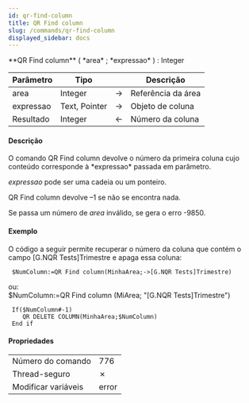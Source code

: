 ```yaml
---
id: qr-find-column
title: QR Find column
slug: /commands/qr-find-column
displayed_sidebar: docs
---
```


<!--REF #_command_.QR Find column.Syntax-->**QR Find column** ( *area* ; *expressao* ) : Integer<!-- END REF-->
<!--REF #_command_.QR Find column.Params-->
| Parâmetro | Tipo |  | Descrição |
| --- | --- | --- | --- |
| area | Integer | &#8594;  | Referência da área |
| expressao | Text, Pointer | &#8594;  | Objeto de coluna |
| Resultado | Integer | &#8592; | Número da coluna |

<!-- END REF-->

#### Descrição 

<!--REF #_command_.QR Find column.Summary-->O comando QR Find column devolve o número da primeira coluna cujo conteúdo corresponde à *expressao* passada em parâmetro.<!-- END REF-->

*expressao* pode ser uma cadeia ou um ponteiro.

QR Find column devolve –1 se não se encontra nada.

Se passa um número de *area* inválido, se gera o erro -9850.

#### Exemplo 

O código a seguir permite recuperar o número da coluna que contém o campo \[G.NQR Tests\]Trimestre e apaga essa coluna:

```4d
 $NumColumn:=QR Find column(MinhaArea;->[G.NQR Tests]Trimestre)
```

ou:  
$NumColumn:=QR Find column (MiArea; "\[G.NQR Tests\]Trimestre")

```4d
 If($NumColumn#-1)
    QR DELETE COLUMN(MinhaArea;$NumColumn)
 End if
```


#### Propriedades

|  |  |
| --- | --- |
| Número do comando | 776 |
| Thread-seguro | &cross; |
| Modificar variáveis | error |


